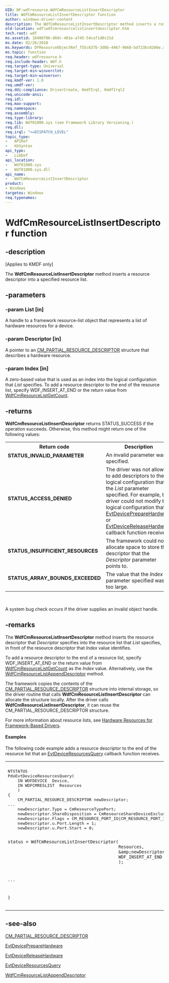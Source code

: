 ```yaml
---
UID: NF:wdfresource.WdfCmResourceListInsertDescriptor
title: WdfCmResourceListInsertDescriptor function
author: windows-driver-content
description: The WdfCmResourceListInsertDescriptor method inserts a resource descriptor into a specified resource list.
old-location: wdf\wdfcmresourcelistinsertdescriptor.htm
tech.root: wdf
ms.assetid: 18406f06-d60c-401e-a745-54caf1d0c21d
ms.date: 02/26/2018
ms.keywords: DFResourceObjectRef_f55c637b-3d8b-4467-9668-bd723bc0206e.xml, WdfCmResourceListInsertDescriptor, WdfCmResourceListInsertDescriptor method, kmdf.wdfcmresourcelistinsertdescriptor, wdf.wdfcmresourcelistinsertdescriptor, wdfresource/WdfCmResourceListInsertDescriptor
ms.topic: function
req.header: wdfresource.h
req.include-header: Wdf.h
req.target-type: Universal
req.target-min-winverclnt: 
req.target-min-winversvr: 
req.kmdf-ver: 1.0
req.umdf-ver: 
req.ddi-compliance: DriverCreate, KmdfIrql, KmdfIrql2
req.unicode-ansi: 
req.idl: 
req.max-support: 
req.namespace: 
req.assembly: 
req.type-library: 
req.lib: Wdf01000.sys (see Framework Library Versioning.)
req.dll: 
req.irql: "<=DISPATCH_LEVEL"
topic_type:
-	APIRef
-	kbSyntax
api_type:
-	LibDef
api_location:
-	Wdf01000.sys
-	Wdf01000.sys.dll
api_name:
-	WdfCmResourceListInsertDescriptor
product:
- Windows
targetos: Windows
req.typenames: 
---
```


# WdfCmResourceListInsertDescriptor function


## -description


<p class="CCE_Message">[Applies to KMDF only]</p>

The <b>WdfCmResourceListInsertDescriptor</b> method inserts a resource descriptor into a specified resource list.


## -parameters




### -param List [in]

A handle to a framework resource-list object that represents a list of hardware resources for a device.


### -param Descriptor [in]

A pointer to an <a href="https://msdn.microsoft.com/96bf7bab-b8f5-439c-8717-ea6956ed0213">CM_PARTIAL_RESOURCE_DESCRIPTOR</a> structure that describes a hardware resource.


### -param Index [in]

A zero-based value that is used as an index into the logical configuration that <i>List</i> specifies. To add a resource descriptor to the end of the resource list, specify WDF_INSERT_AT_END or the return value from <a href="https://msdn.microsoft.com/library/windows/hardware/ff545687">WdfCmResourceListGetCount</a>.


## -returns



<b>WdfCmResourceListInsertDescriptor</b> returns STATUS_SUCCESS if the operation succeeds. Otherwise, this method might return one of the following values:

<table>
<tr>
<th>Return code</th>
<th>Description</th>
</tr>
<tr>
<td width="40%">
<dl>
<dt><b>STATUS_INVALID_PARAMETER</b></dt>
</dl>
</td>
<td width="60%">
An invalid parameter was specified.

</td>
</tr>
<tr>
<td width="40%">
<dl>
<dt><b>STATUS_ACCESS_DENIED</b></dt>
</dl>
</td>
<td width="60%">
The driver was not allowed to add descriptors to the logical configuration that the <i>List</i> parameter specified. For example, the driver could not modify the logical configuration that its <a href="https://msdn.microsoft.com/a3d4a983-8a75-44be-bd72-8673d89f9f87">EvtDevicePrepareHardware</a> or <a href="https://msdn.microsoft.com/b4c17e57-688c-4c76-892c-5c8abbf83f20">EvtDeviceReleaseHardware</a> callback function received.

</td>
</tr>
<tr>
<td width="40%">
<dl>
<dt><b>STATUS_INSUFFICIENT_RESOURCES</b></dt>
</dl>
</td>
<td width="60%">
The framework could not allocate space to store the descriptor that the <i>Descriptor</i> parameter points to.

</td>
</tr>
<tr>
<td width="40%">
<dl>
<dt><b>STATUS_ARRAY_BOUNDS_EXCEEDED</b></dt>
</dl>
</td>
<td width="60%">
The value that the <i>Index</i> parameter specified was too large.

</td>
</tr>
</table>
 

A system bug check occurs if the driver supplies an invalid object handle.






## -remarks



The <b>WdfCmResourceListInsertDescriptor</b> method inserts the resource descriptor that <i>Descriptor</i> specifies into the resource list that <i>List</i> specifies, in front of the resource descriptor that <i>Index</i> value identifies.

To add a resource descriptor to the end of a resource list, specify WDF_INSERT_AT_END or the return value from <a href="https://msdn.microsoft.com/library/windows/hardware/ff545687">WdfCmResourceListGetCount</a> as the <i>Index</i> value. Alternatively, use the <a href="https://msdn.microsoft.com/library/windows/hardware/ff545683">WdfCmResourceListAppendDescriptor</a> method.

The framework copies the contents of the <a href="https://msdn.microsoft.com/96bf7bab-b8f5-439c-8717-ea6956ed0213">CM_PARTIAL_RESOURCE_DESCRIPTOR</a> structure into internal storage, so the driver routine that calls <b>WdfCmResourceListInsertDescriptor</b> can allocate the structure locally. After the driver calls <b>WdfCmResourceListInsertDescriptor</b>, it can reuse the CM_PARTIAL_RESOURCE_DESCRIPTOR structure.

For more information about resource lists, see <a href="https://docs.microsoft.com/windows-hardware/drivers/wdf/hardware-resources-for-kmdf-drivers">Hardware Resources for Framework-Based Drivers</a>.


#### Examples

The following code example adds a resource descriptor to the end of the resource list that an <a href="https://msdn.microsoft.com/3210b28b-cbaa-4ad9-9ca8-3b5f03aee41e">EvtDeviceResourcesQuery</a> callback function receives. 

<div class="code"><span codelanguage=""><table>
<tr>
<th></th>
</tr>
<tr>
<td>
<pre>NTSTATUS
PdoEvtDeviceResourcesQuery(
    IN WDFDEVICE  Device,
    IN WDFCMRESLIST  Resources
    )
{
    CM_PARTIAL_RESOURCE_DESCRIPTOR newDescriptor;
...
    newDescriptor.Type = CmResourceTypePort;
    newDescriptor.ShareDisposition = CmResourceShareDeviceExclusive;
    newDescriptor.Flags = CM_RESOURCE_PORT_IO|CM_RESOURCE_PORT_16_BIT_DECODE;
    newDescriptor.u.Port.Length = 1;
    newDescriptor.u.Port.Start = 0;

    status = WdfCmResourceListInsertDescriptor(
                                               Resources,
                                               &amp;newDescriptor,
                                               WDF_INSERT_AT_END
                                               );
...

}</pre>
</td>
</tr>
</table></span></div>



## -see-also




<a href="https://msdn.microsoft.com/96bf7bab-b8f5-439c-8717-ea6956ed0213">CM_PARTIAL_RESOURCE_DESCRIPTOR</a>



<a href="https://msdn.microsoft.com/a3d4a983-8a75-44be-bd72-8673d89f9f87">EvtDevicePrepareHardware</a>



<a href="https://msdn.microsoft.com/b4c17e57-688c-4c76-892c-5c8abbf83f20">EvtDeviceReleaseHardware</a>



<a href="https://msdn.microsoft.com/3210b28b-cbaa-4ad9-9ca8-3b5f03aee41e">EvtDeviceResourcesQuery</a>



<a href="https://msdn.microsoft.com/library/windows/hardware/ff545683">WdfCmResourceListAppendDescriptor</a>
 

 

